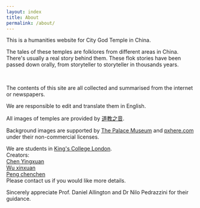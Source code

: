```yaml
---
layout: index
title: About
permalink: /about/
---
```

<div>
  
<p>This is a humanities website for City God Temple in China.</p>
<p>The tales of these temples are folklores from different areas in China. There's usually a real story behind them. These flok stories have been passed down orally, from storyteller to storyteller in thousands years.</p>

<br>
  
<p>The contents of this site are all collected and summarised from the internet or newspapers.</p>
<p>We are responsible to edit and translate them in English.</p>
<p>All images of temples are provided by <a href="https://www.daoisms.org">道教之音</a>.</p>
<p id=license>Background images are supported by <a href = "https://www.dpm.org.cn">The Palace Museum</a> and <a href = "https://pxhere.com/en/">pxhere.com</a> under their non-commercial licenses. </p>

</div>



<div>
 <p>
We are students in <a href="http://KCL.ac.uk">King's College London</a>.
<br>
Creators: 
<br>
<a href="mailto:http://Yingxuan.Chen@kcl.ac.uk">Chen Yingxuan</a>
<br>
<a href="mailto:http://Xinxuan.Wu@kcl.ac.uk">Wu xinxuan</a>
<br>
<a href="mailto:http://Chenchen.Peng@kcl.ac.uk">Peng chenchen</a>
<br>
Please contact us if you would like more details. 
<br>
    </p>
Sincerely appreciate Prof. Daniel Allington and Dr Nilo Pedrazzini for their guidance.

</div>
